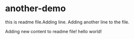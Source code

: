 
# another-demo

this is readme file.Adding line.
Adding another line to the file.

Adding new content to readme file!
hello world!
